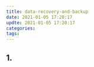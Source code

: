 ```yaml
---
title: data-recovery-and-backup
date: 2021-01-05 17:20:17
updte: 2021-01-05 17:20:17
categories:
tags:
---
```


<!--more-->

## 1. 


